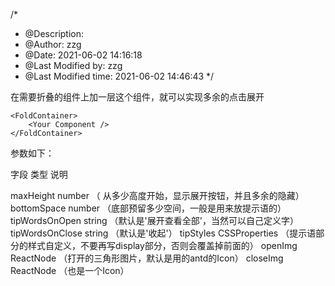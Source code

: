 /* 
* @Description:  
* @Author: zzg  
* @Date: 2021-06-02 14:16:18  
 * @Last Modified by: zzg
 * @Last Modified time: 2021-06-02 14:46:43
*/

在需要折叠的组件上加一层这个组件，就可以实现多余的点击展开
```
<FoldContainer>
    <Your Component />
</FoldContainer>
```

参数如下：

字段                    类型                    说明

maxHeight               number                   （ 从多少高度开始，显示展开按钮，并且多余的隐藏）
bottomSpace             number                   （底部预留多少空间，一般是用来放提示语的）
tipWordsOnOpen          string                   （默认是'展开查看全部'，当然可以自己定义字）
tipWordsOnClose         string                   （默认是'收起'）
tipStyles               CSSProperties            （提示语部分的样式自定义，不要再写display部分，否则会覆盖掉前面的）
openImg                 ReactNode                （打开的三角形图片，默认是用的antd的Icon）
closeImg                ReactNode                （也是一个Icon）
